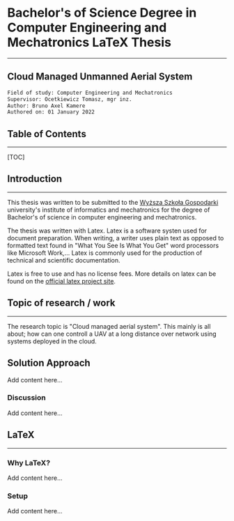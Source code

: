 # Bachelor's of Science Degree in Computer Engineering and Mechatronics LaTeX Thesis

---

## Cloud Managed Unmanned Aerial System

```html
Field of study: Computer Engineering and Mechatronics
Supervisor: Ocetkiewicz Tomasz, mgr inz.
Author: Bruno Axel Kamere
Authored on: 01 January 2022
```

## Table of Contents

---

[TOC]

## Introduction

---

This thesis was written to be submitted to the [Wyższa Szkoła Gospodarki](https://wsg.byd.pl/) university's institute of informatics and mechatronics for the degree of Bachelor's of science in computer engineering and mechatronics.

The thesis was written with Latex. Latex is a software systen used for document preparation. When writing, a writer uses plain text as opposed to formatted text found in "What You See Is What You Get" word processors like Microsoft Work,... Latex is commonly used for the production of technical and scientific documentation.

Latex is free to use and has no license fees. More details on latex can be found on the [official latex project site](https://www.latex-project.org/).

## Topic of research / work

---

The research topic is "Cloud managed aerial system". This mainly is all about; how can one controll a UAV at a long distance over network using systems deployed in the cloud.

## Solution Approach

Add content here...

### Discussion

Add content here...

## LaTeX

---

### Why LaTeX?

Add content here...

### Setup

Add content here...
